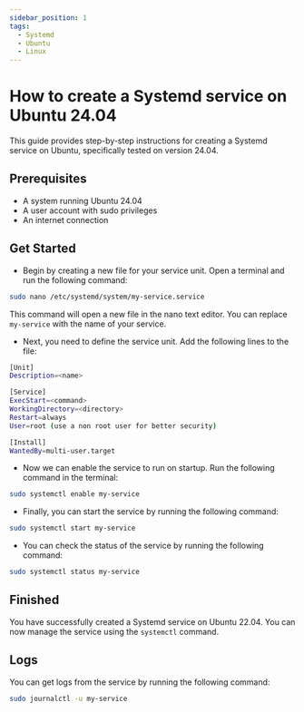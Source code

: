 ```yaml
---
sidebar_position: 1
tags:
  - Systemd
  - Ubuntu
  - Linux
---
```


# How to create a Systemd service on Ubuntu 24.04

This guide provides step-by-step instructions for creating a Systemd service on Ubuntu, specifically tested on version 24.04.

## Prerequisites

- A system running Ubuntu 24.04
- A user account with sudo privileges
- An internet connection

## Get Started

- Begin by creating a new file for your service unit. Open a terminal and run the following command:

```bash
sudo nano /etc/systemd/system/my-service.service
```

This command will open a new file in the nano text editor. You can replace `my-service` with the name of your service.

- Next, you need to define the service unit. Add the following lines to the file:

```bash
[Unit]
Description=<name>

[Service]
ExecStart=<command>
WorkingDirectory=<directory>
Restart=always
User=root (use a non root user for better security)

[Install]
WantedBy=multi-user.target
```

- Now we can enable the service to run on startup. Run the following command in the terminal:

```bash
sudo systemctl enable my-service
```

- Finally, you can start the service by running the following command:

```bash
sudo systemctl start my-service
```

- You can check the status of the service by running the following command:

```bash
sudo systemctl status my-service
```

## Finished

You have successfully created a Systemd service on Ubuntu 22.04. You can now manage the service using the `systemctl` command.

## Logs

You can get logs from the service by running the following command:

```bash
sudo journalctl -u my-service
```